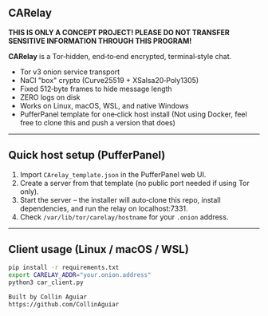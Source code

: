## CARelay

**__THIS IS ONLY A CONCEPT PROJECT! PLEASE DO NOT TRANSFER SENSITIVE INFORMATION THROUGH THIS PROGRAM!__**

**CARelay** is a Tor‑hidden, end‑to‑end encrypted, terminal‑style chat.

- Tor v3 onion service transport
- NaCl "box" crypto (Curve25519 + XSalsa20‑Poly1305)
- Fixed 512‑byte frames to hide message length
- ZERO logs on disk
- Works on Linux, macOS, WSL, and native Windows
- PufferPanel template for one‑click host install (Not using Docker, feel free to clone this and push a version that does)

---

## Quick host setup (PufferPanel)

1. Import `CArelay_template.json` in the PufferPanel web UI.  
2. Create a server from that template (no public port needed if using Tor only).  
3. Start the server – the installer will auto‑clone this repo, install dependencies, and run the relay on localhost:7331.  
4. Check `/var/lib/tor/carelay/hostname` for your `.onion` address.

---

## Client usage (Linux / macOS / WSL)

```bash
pip install -r requirements.txt
export CARELAY_ADDR="your.onion.address"
python3 car_client.py

Built by Collin Aguiar
https://github.com/CollinAguiar